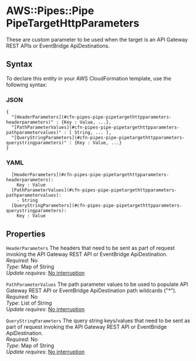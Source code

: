# AWS::Pipes::Pipe PipeTargetHttpParameters<a name="aws-properties-pipes-pipe-pipetargethttpparameters"></a>

These are custom parameter to be used when the target is an API Gateway REST APIs or EventBridge ApiDestinations\.

## Syntax<a name="aws-properties-pipes-pipe-pipetargethttpparameters-syntax"></a>

To declare this entity in your AWS CloudFormation template, use the following syntax:

### JSON<a name="aws-properties-pipes-pipe-pipetargethttpparameters-syntax.json"></a>

```
{
  "[HeaderParameters](#cfn-pipes-pipe-pipetargethttpparameters-headerparameters)" : {Key : Value, ...},
  "[PathParameterValues](#cfn-pipes-pipe-pipetargethttpparameters-pathparametervalues)" : [ String, ... ],
  "[QueryStringParameters](#cfn-pipes-pipe-pipetargethttpparameters-querystringparameters)" : {Key : Value, ...}
}
```

### YAML<a name="aws-properties-pipes-pipe-pipetargethttpparameters-syntax.yaml"></a>

```
  [HeaderParameters](#cfn-pipes-pipe-pipetargethttpparameters-headerparameters): 
    Key : Value
  [PathParameterValues](#cfn-pipes-pipe-pipetargethttpparameters-pathparametervalues): 
    - String
  [QueryStringParameters](#cfn-pipes-pipe-pipetargethttpparameters-querystringparameters): 
    Key : Value
```

## Properties<a name="aws-properties-pipes-pipe-pipetargethttpparameters-properties"></a>

`HeaderParameters`  <a name="cfn-pipes-pipe-pipetargethttpparameters-headerparameters"></a>
The headers that need to be sent as part of request invoking the API Gateway REST API or EventBridge ApiDestination\.  
*Required*: No  
*Type*: Map of String  
*Update requires*: [No interruption](https://docs.aws.amazon.com/AWSCloudFormation/latest/UserGuide/using-cfn-updating-stacks-update-behaviors.html#update-no-interrupt)

`PathParameterValues`  <a name="cfn-pipes-pipe-pipetargethttpparameters-pathparametervalues"></a>
The path parameter values to be used to populate API Gateway REST API or EventBridge ApiDestination path wildcards \("\*"\)\.  
*Required*: No  
*Type*: List of String  
*Update requires*: [No interruption](https://docs.aws.amazon.com/AWSCloudFormation/latest/UserGuide/using-cfn-updating-stacks-update-behaviors.html#update-no-interrupt)

`QueryStringParameters`  <a name="cfn-pipes-pipe-pipetargethttpparameters-querystringparameters"></a>
The query string keys/values that need to be sent as part of request invoking the API Gateway REST API or EventBridge ApiDestination\.  
*Required*: No  
*Type*: Map of String  
*Update requires*: [No interruption](https://docs.aws.amazon.com/AWSCloudFormation/latest/UserGuide/using-cfn-updating-stacks-update-behaviors.html#update-no-interrupt)